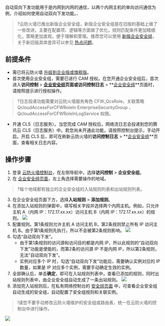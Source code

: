 
自动双向下发功能用于是内网到内网的通信，以两个内网主机的单向访问通信为例，介绍如何使用自动双向下发功能。、
>?云防火墙已推出新版企业安全组，新版企业安全组是在旧版的基础上做了一些改进，主要在配置项、逻辑等方面做了优化，规则匹配条件更加精细化，策略更加直观，便于理解和管理。推荐您可以使用 [新版企业安全组](https://console.cloud.tencent.com/cfw/ac/secgroupnew)，关于新旧版具体差异可以参见 [热点问题](https://cloud.tencent.com/document/product/1132/65856)。
>
## 前提条件
- 需已将云防火墙 [升级到企业版或旗舰版](https://buy.cloud.tencent.com/cfw)。
- 首次使用企业安全组，需要已进行 CAM 授权。在您开通企业安全组后，首次进入**访问控制** > **[企业安全组](https://console.cloud.tencent.com/cfw/ac/secgroup)**页面或**访问控制日志** > **[企业安全组](https://console.cloud.tencent.com/cfw/log/secgroup)**页面时，请按照提示进行授权操作。
>?日志投递功能需要对云防火墙服务角色 CFW_QcsRole，关联策略 QcloudAccessForCFWRoleIn EnterpriseSecurityGroup 、QcloudAccessForCFWRoleInLogService 权限。
- 开通 CLS（日志服务）。当您完成 CAM 授权后，网络流日志会投递到您的腾讯云 CLS（日志服务）中。若您尚未开通此功能，请按照控制台提示，手动开启。开启 CLS 后，即可在刷新云防火墙的**访问控制日志** > **[企业安全组](https://console.cloud.tencent.com/cfw/log/secgroup)**页面，查看相关日志内容。

## 操作步骤
1. 登录 [云防火墙控制台](https://console.cloud.tencent.com/cfw/ac/secgroup)，在左侧导航中，选择**访问控制** > **企业安全组**。
2.  在 [企业安全组页面](https://console.cloud.tencent.com/cfw/ac/secgroup)，左上角选择需要操作的地域。
>?每个地域都有独立的企业安全组的入站规则列表和出站规则列表。
3. 在企业安全组页面下方，选择**入站规则** > **添加规则**。
4. 在添加入站规则的弹窗中，填写相关字段并选择两个内网主机。例如，只允许主机 A（内网 IP：172.17.xx.xx）访问主机 B（内网 IP：172.17.xx.xx）的规则。
![](https://main.qcloudimg.com/raw/80fad2e5390f6b3f1cbd852da4a7fcd1.png)
5. 配置规则。第1条规则允许主机 A 访问主机 B，第2条规则禁止所有 IP 访问主机 B。由于第1条规则先执行，所以不会被第2条规则影响。
![](https://main.qcloudimg.com/raw/a0fb62ee75a8ad47e40dd6bd695242f1.png)
6. 勾选“自动双向下发”。
	- 由于第1条规则的访问源和访问目的都是内网 IP，所以此规则的“自动双向下发”功能是使能的，而第2条的访问源 IP 不是内网 IP，所以第2条规则，无法“自动双向下发”。
	- 实例对应多个 IP 时，勾选“自动双向下发”功能后，需要确认实例对应的 IP 数量，如果是 IP 对应多个实例，需要手动确定生效的实例。
7. 全部确认后，单击**确定**，即可在入站规则列表中，查看已添加的规则，同时出站规则列表中，由企业安全组自动生成了一条出站规则。
![](https://main.qcloudimg.com/raw/cefe664d25414894fbd26026d1d53700.png)
8. 添加完入站规则后，在私有网络控制台的 [安全组页面](https://console.cloud.tencent.com/vpc/securitygroup?rid=1&rid=1) 中，可查看企业安全组自动生成的安全组，自动配置了安全组规则和关联实例。
>!请您不要手动修改云防火墙维护的安全组或路由表，统一在云防火墙的控制台中进行操作。
>
![](https://main.qcloudimg.com/raw/4a061ddf0ef64963a8296c4e285db68c.png)

